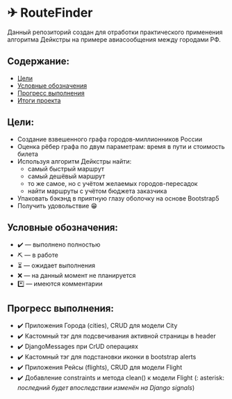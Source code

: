✈ RouteFinder
======

Данный репозиторий создан для отработки практического применения алгоритма
Дейкстры на примере авиасообщения между городами РФ.

## Содержание:

- [Цели](#goals)
- [Условные обозначения](#legend)
- [Прогресс выполнения](#progress)
- [Итоги проекта](#features)

## Цели: <a name="goals"/>

* Создание взвешенного графа городов-миллионников России
* Оценка рёбер графа по двум параметрам: время в пути и стоимость билета
* Используя алгоритм Дейкстры найти:
    * самый быстрый маршрут
    * самый дешёвый маршрут
    * то же самое, но с учётом желаемых городов-пересадок
    * найти маршруты с учётом бюджета заказчика
* Упаковать бэкэнд в приятную глазу оболочку на основе Bootstrap5
* Получить удовольствие 😁

## Условные обозначения: <a name="legend"/>

* :heavy_check_mark: &mdash; выполнено полностью
* :pick: &mdash; в работе
* :hourglass_flowing_sand: &mdash; ожидает выполнения
* :x: &mdash; на данный момент не планируется
* :asterisk: &mdash; имеются комментарии

## Прогресс выполнения: <a name="progress"/>

* :heavy_check_mark: Приложения Города (cities), CRUD для модели City
* :heavy_check_mark: Кастомный тэг для подсвечивания активной страницы в header
* :heavy_check_mark: DjangoMessages при CrUD операциях
* :heavy_check_mark: Кастомный тэг для подстановки иконки в bootstrap alerts
* :heavy_check_mark: Приложения Рейсы (flights), CRUD для модели Flight
* :heavy_check_mark: Добавление constraints и метода clean() к модели Flight (:
  asterisk: _последний будет впоследствии изменён на Django signals_)

